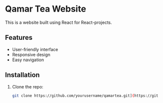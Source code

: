 # Qamar Tea Website

This is a website built using React for React-projects.

## Features
- User-friendly interface
- Responsive design
- Easy navigation

## Installation
1. Clone the repo:
   ```bash
   git clone https://github.com/yourusername/qamartea.git](https://github.com/Junaid12337012/React_Project.git
